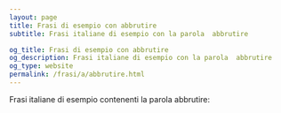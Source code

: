 ```yaml
---
layout: page
title: Frasi di esempio con abbrutire 
subtitle: Frasi italiane di esempio con la parola  abbrutire

og_title: Frasi di esempio con abbrutire 
og_description: Frasi italiane di esempio con la parola  abbrutire
og_type: website
permalink: /frasi/a/abbrutire.html
---
```


Frasi italiane di esempio contenenti la parola abbrutire:


